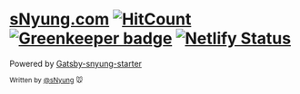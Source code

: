 # [sNyung.com](https://snyung.com) [![HitCount](http://hits.dwyl.io/seonhyungjo/SeonHyungJogithubio.svg)](http://hits.dwyl.io/seonhyungjo/SeonHyungJogithubio)  [![Greenkeeper badge](https://badges.greenkeeper.io/SeonHyungJo/SeonHyungJo.github.io.svg)](https://greenkeeper.io/) [![Netlify Status](https://api.netlify.com/api/v1/badges/1246b87a-3eed-475a-9dab-266e5933c944/deploy-status)](https://app.netlify.com/sites/seonhyung/deploys)

Powered by [Gatsby-snyung-starter](https://github.com/SeonHyungJo/gatsby-snyung-starter)

<sub>Written by [@sNyung](https://github.com/SeonHyungJo) 🐭</sub>